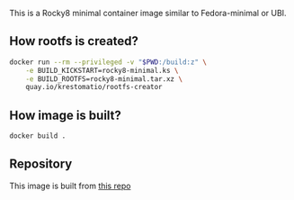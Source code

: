 This is a Rocky8 minimal container image similar to Fedora-minimal or UBI.

## How rootfs is created?
```bash
docker run --rm --privileged -v "$PWD:/build:z" \
    -e BUILD_KICKSTART=rocky8-minimal.ks \
    -e BUILD_ROOTFS=rocky8-minimal.tar.xz \
    quay.io/krestomatio/rootfs-creator
```

## How image is built?
```bash
docker build .
```

## Repository
This image is built from [this repo](https://github.com/krestomatio/container_builder/tree/master/rocky8-minimal)

